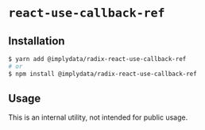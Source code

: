 # `react-use-callback-ref`

## Installation

```sh
$ yarn add @implydata/radix-react-use-callback-ref
# or
$ npm install @implydata/radix-react-use-callback-ref
```

## Usage

This is an internal utility, not intended for public usage.
